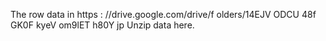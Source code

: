 The row data in https : //drive.google.com/drive/f olders/14EJV ODCU 48f GK0F kyeV om9lET h80Y jp
Unzip data here.